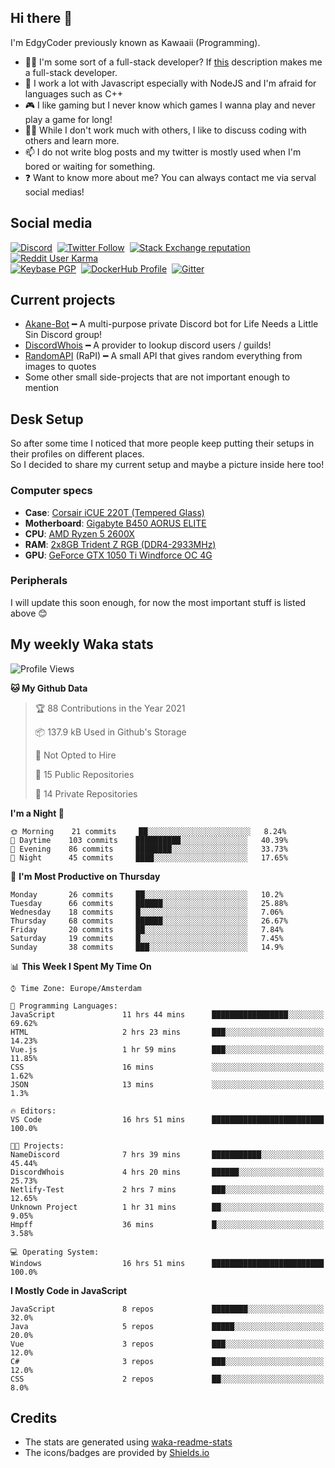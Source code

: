 ## Hi there 👋
I'm EdgyCoder previously known as Kawaaii (Programming).  
- 👨‍💻 I'm some sort of a full-stack developer? If [this](https://www.w3schools.com/whatis/whatis_fullstack.asp) description makes me a full-stack developer.
- 🌱 I work a lot with Javascript especially with NodeJS and I'm afraid for languages such as C++
- 🎮 I like gaming but I never know which games I wanna play and never play a game for long!
- 👯‍♀️ While I don't work much with others, I like to discuss coding with others and learn more.
- 📫 I do not write blog posts and my twitter is mostly used when I'm bored or waiting for something.
- ❓ Want to know more about me? You can always contact me via serval social medias!

## Social media
[![Discord](https://img.shields.io/discord/777865965542309888?label=Discord%20Guild&style=for-the-badge&logo=discord&logoColor=ffffff)](https://discord.gg/rsz9w9P2ht)
‎‎ [![Twitter Follow](https://img.shields.io/twitter/follow/edgycoder?color=%231DA1F2&label=Twitter&style=for-the-badge&logo=twitter&logoColor=ffffff)](https://twitter.com/EdgyCoder)
‎‎ [![Stack Exchange reputation](https://img.shields.io/stackexchange/stackoverflow/r/12418331?color=%23F48024&label=Stack%20overflow&style=for-the-badge&logo=stackoverflow&logoColor=ffffff)](https://stackoverflow.com/users/12418331/kawaaii)
‎‎ [![Reddit User Karma](https://img.shields.io/reddit/user-karma/combined/Kawaaii-Programming?label=Reddit&style=for-the-badge&logo=reddit&logoColor=ffffff)](https://www.reddit.com/user/Kawaaii-Programming)  
‎‎ [![Keybase PGP](https://img.shields.io/keybase/pgp/kawaaii?label=Keybase&logo=keybase&logoColor=ffffff&style=for-the-badge)](https://keybase.io/kawaaii)
‎‎ [![DockerHub Profile](https://img.shields.io/badge/DockerHub-kawaaii-informational?style=for-the-badge&logo=docker&logoColor=ffffff)](https://hub.docker.com/u/kawaaii)
‎‎ [![Gitter](https://img.shields.io/gitter/room/edgy-irrelevant/community?label=edgy-irrelevant&logo=gitter&logoColor=ffffff&style=for-the-badge)](https://gitter.im/edgy-irrelevant/community)

## Current projects
- [Akane-Bot](https://github.com/edgycoder/Akane-Bot) ━ A multi-purpose private Discord bot for Life Needs a Little Sin Discord group!
- [DiscordWhois](https://discordwhois.xyz) ━ A provider to lookup discord users / guilds!
- [RandomAPI](https://random.rest) (RaPI) ━ A small API that gives random everything from images to quotes
- Some other small side-projects that are not important enough to mention

## Desk Setup
So after some time I noticed that more people keep putting their setups in their profiles on different places.  
So I decided to share my current setup and maybe a picture inside here too!  

### Computer specs
- **Case**: [Corsair iCUE 220T (Tempered Glass)](https://www.corsair.com/eu/en/Categories/Products/Cases/Mid-Tower-ATX-Cases/220T-RGB/p/CC-9011190-WW#tab-overview)
- **Motherboard**: [Gigabyte B450 AORUS ELITE](https://www.gigabyte.com/Motherboard/B450-AORUS-ELITE-rev-1x#kf)
- **CPU**: [AMD Ryzen 5 2600X](https://www.amd.com/en/products/cpu/amd-ryzen-5-2600x)
- **RAM**: [2x8GB Trident Z RGB (DDR4-2933MHz)](https://www.gskill.com/product/165/167/1536715317/F4-2933C14D-16GTZRXTrident-Z-RGB-(For-AMD)DDR4-2933MHz-CL14-14-14-34-1.35V16GB-(2x8GB))
- **GPU**: [GeForce GTX 1050 Ti Windforce OC 4G](https://www.gigabyte.com/Graphics-Card/GV-N105TWF2OC-4GD#kf)

### Peripherals
I will update this soon enough, for now the most important stuff is listed above 😊

## My weekly Waka stats
<!--START_SECTION:waka-->
![Profile Views](http://img.shields.io/badge/Profile%20Views-12-blue)

**🐱 My Github Data** 

> 🏆 88 Contributions in the Year 2021
 > 
> 📦 137.9 kB Used in Github's Storage 
 > 
> 🚫 Not Opted to Hire
 > 
> 📜 15 Public Repositories 
 > 
> 🔑 14 Private Repositories  
 > 
**I'm a Night 🦉** 

```text
🌞 Morning    21 commits     ██░░░░░░░░░░░░░░░░░░░░░░░   8.24% 
🌆 Daytime    103 commits    ██████████░░░░░░░░░░░░░░░   40.39% 
🌃 Evening    86 commits     ████████░░░░░░░░░░░░░░░░░   33.73% 
🌙 Night      45 commits     ████░░░░░░░░░░░░░░░░░░░░░   17.65%

```
📅 **I'm Most Productive on Thursday** 

```text
Monday       26 commits     ██░░░░░░░░░░░░░░░░░░░░░░░   10.2% 
Tuesday      66 commits     ██████░░░░░░░░░░░░░░░░░░░   25.88% 
Wednesday    18 commits     █░░░░░░░░░░░░░░░░░░░░░░░░   7.06% 
Thursday     68 commits     ██████░░░░░░░░░░░░░░░░░░░   26.67% 
Friday       20 commits     ██░░░░░░░░░░░░░░░░░░░░░░░   7.84% 
Saturday     19 commits     █░░░░░░░░░░░░░░░░░░░░░░░░   7.45% 
Sunday       38 commits     ███░░░░░░░░░░░░░░░░░░░░░░   14.9%

```


📊 **This Week I Spent My Time On** 

```text
⌚︎ Time Zone: Europe/Amsterdam

💬 Programming Languages: 
JavaScript               11 hrs 44 mins      █████████████████░░░░░░░░   69.62% 
HTML                     2 hrs 23 mins       ███░░░░░░░░░░░░░░░░░░░░░░   14.23% 
Vue.js                   1 hr 59 mins        ███░░░░░░░░░░░░░░░░░░░░░░   11.85% 
CSS                      16 mins             ░░░░░░░░░░░░░░░░░░░░░░░░░   1.62% 
JSON                     13 mins             ░░░░░░░░░░░░░░░░░░░░░░░░░   1.3%

🔥 Editors: 
VS Code                  16 hrs 51 mins      █████████████████████████   100.0%

🐱‍💻 Projects: 
NameDiscord              7 hrs 39 mins       ███████████░░░░░░░░░░░░░░   45.44% 
DiscordWhois             4 hrs 20 mins       ██████░░░░░░░░░░░░░░░░░░░   25.73% 
Netlify-Test             2 hrs 7 mins        ███░░░░░░░░░░░░░░░░░░░░░░   12.65% 
Unknown Project          1 hr 31 mins        ██░░░░░░░░░░░░░░░░░░░░░░░   9.05% 
Hmpff                    36 mins             █░░░░░░░░░░░░░░░░░░░░░░░░   3.58%

💻 Operating System: 
Windows                  16 hrs 51 mins      █████████████████████████   100.0%

```

**I Mostly Code in JavaScript** 

```text
JavaScript               8 repos             ████████░░░░░░░░░░░░░░░░░   32.0% 
Java                     5 repos             █████░░░░░░░░░░░░░░░░░░░░   20.0% 
Vue                      3 repos             ███░░░░░░░░░░░░░░░░░░░░░░   12.0% 
C#                       3 repos             ███░░░░░░░░░░░░░░░░░░░░░░   12.0% 
CSS                      2 repos             ██░░░░░░░░░░░░░░░░░░░░░░░   8.0%

```



<!--END_SECTION:waka-->

## Credits
- The stats are generated using [waka-readme-stats](https://github.com/anmol098/waka-readme-stats)
- The icons/badges are provided by [Shields.io](https://shields.io/)
